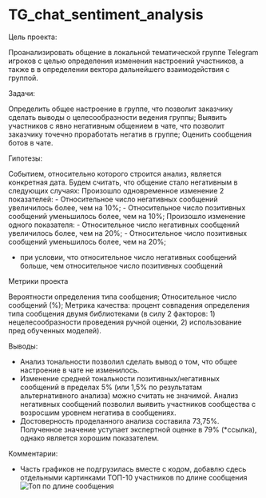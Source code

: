 # TG_chat_sentiment_analysis

Цель проекта:

Проанализировать общение в локальной тематической группе Telegram игроков с целью определения изменения настроений участников, 
а также в в определении вектора дальнейшего взаимодействия с группой.

Задачи:

Определить общее настроение в группе, что позволит заказчику сделать выводы о целесообразности ведения группы;
Выявить участников с явно негативным общением в чате, что позволит заказчику точечно проработать негатив в группе;
Оценить сообщения ботов в чате.

Гипотезы:

Событием, относительно которого строится анализ, является конкретная дата.
Будем считать, что общение стало негативным в следующих случаях:
  Произошло одновременное изменение 2 показателей:
    - Относительное число негативных сообщений увеличилось более, чем на 10%;
    - Относительное число позитивных сообщений уменьшилось более, чем на 10%;
  Произошло изменение одного показателя:
    - Относительное число негативных сообщений увеличилось более, чем на 20%;
    - Относительное число позитивных сообщений уменьшилось более, чем на 20%;
* при условии, что относительное число негативных сообщений больше, чем относительное число позитивных сообщений

Метрики проекта

Вероятности определения типа сообщения;
Относительное число сообщений (%);
Метрика качества: процент совпадения определения типа сообщения двумя библиотеками (в силу 2 факторов: 1) нецелесообразности проведения ручной оценки, 2) использование пред обученных моделей).

Выводы:

- Анализ тональности позволил сделать вывод о том, что общее настроение в чате не изменилось. 
- Изменение средней тональности позитивных/негативных сообщений в пределах 5% (или 1,5% по результатам альтернативного анализа) можно считать не значимой.
  Анализ негативных сообщений позволил выявить участников сообщества с возросшим уровнем негатива в сообщениях.
- Достоверность проделанного анализа составила 73,75%. Полученное значение уступает экспертной оценке  в 79% (*ссылка), однако является хорошим показателем.

Комментарии:
 - Часть графиков не подгрузилась вместе с кодом, добавлю сдесь отдельными картинками
   ТОП-10 участников по длине сообщения
   ![Топ по длине сообщения](https://github.com/Lany4/TG_chat_sentiment_analysis/assets/117763138/bb1e45f1-3cbf-4bfc-92dd-1d9858c2a24f)

